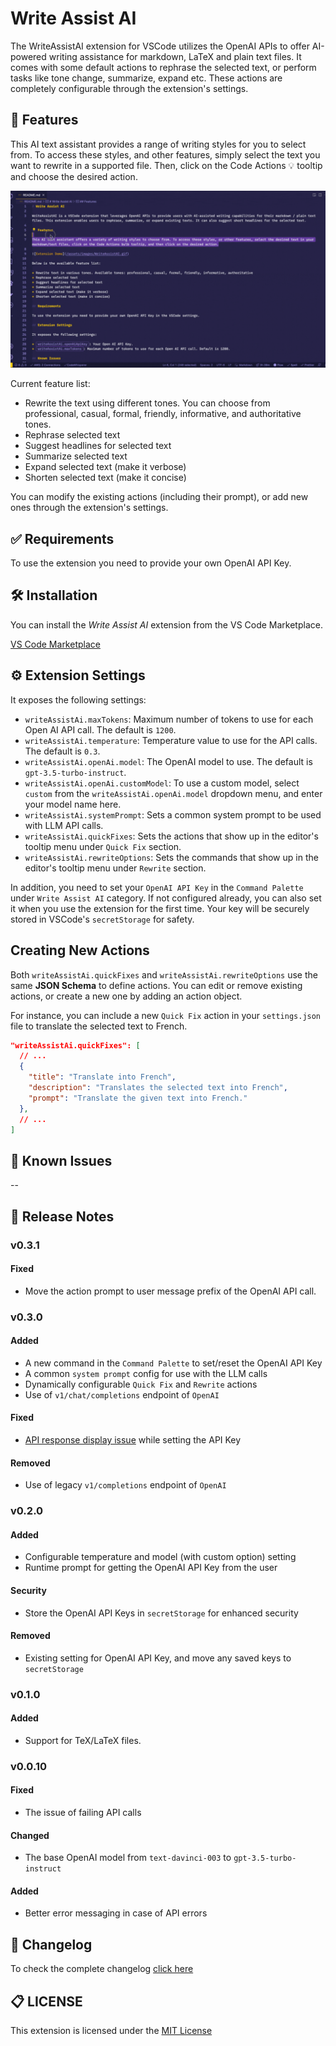 # Write Assist AI

The WriteAssistAI extension for VSCode utilizes the OpenAI APIs to offer AI-powered writing assistance for markdown, LaTeX and plain text files. It comes with some default actions to rephrase the selected text, or perform tasks like tone change, summarize, expand etc. These actions are completely configurable through the extension's settings.

## 🎯 Features

This AI text assistant provides a range of writing styles for you to select from. To access these styles, and other features, simply select the text you want to rewrite in a supported file. Then, click on the Code Actions 💡 tooltip and choose the desired action.

![Extension Demo](/assets/images/WriteAssistAiDemo.gif)

Current feature list:

* Rewrite the text using different tones. You can choose from professional, casual, formal, friendly, informative, and authoritative tones.
* Rephrase selected text
* Suggest headlines for selected text
* Summarize selected text
* Expand selected text (make it verbose)
* Shorten selected text (make it concise)

You can modify the existing actions (including their prompt), or add new ones through the extension's settings.

## ✅ Requirements

To use the extension you need to provide your own OpenAI API Key.

## 🛠️ Installation

You can install the *Write Assist AI* extension from the VS Code Marketplace.

[VS Code Marketplace](https://marketplace.visualstudio.com/items?itemName=ra-jeev.write-assist-ai)

## ⚙️ Extension Settings

It exposes the following settings:

* `writeAssistAi.maxTokens`: Maximum number of tokens to use for each Open AI API call. The default is `1200`.
* `writeAssistAi.temperature`: Temperature value to use for the API calls. The default is `0.3`.
* `writeAssistAi.openAi.model`: The OpenAI model to use. The default is `gpt-3.5-turbo-instruct`.
* `writeAssistAi.openAi.customModel`: To use a custom model, select `custom` from the `writeAssistAi.openAi.model` dropdown menu, and enter your model name here.
* `writeAssistAi.systemPrompt`: Sets a common system prompt to be used with LLM API calls.
* `writeAssistAi.quickFixes`: Sets the actions that show up in the editor's tooltip menu under `Quick Fix` section.
* `writeAssistAi.rewriteOptions`: Sets the commands that show up in the editor's tooltip menu under `Rewrite` section. 

In addition, you need to set your `OpenAI API Key` in the `Command Palette` under `Write Assist AI` category. If not configured already, you can also set it when you use the extension for the first time. Your key will be securely stored in VSCode's `secretStorage` for safety.

## Creating New Actions

Both `writeAssistAi.quickFixes` and `writeAssistAi.rewriteOptions` use the same **JSON Schema** to define actions. You can edit or remove existing actions, or create a new one by adding an action object.

For instance, you can include a new `Quick Fix` action in your `settings.json` file to translate the selected text to French.

```json
"writeAssistAi.quickFixes": [
  // ...
  {
    "title": "Translate into French",
    "description": "Translates the selected text into French",
    "prompt": "Translate the given text into French."
  },
  // ...
]
```

## 🐛 Known Issues

--

## 🚀 Release Notes

### v0.3.1

#### Fixed

* Move the action prompt to user message prefix of the OpenAI API call.

### v0.3.0

#### Added

* A new command in the `Command Palette` to set/reset the OpenAI API Key
* A common `system prompt` config for use with the LLM calls
* Dynamically configurable `Quick Fix` and `Rewrite` actions
* Use of `v1/chat/completions` endpoint of `OpenAI`

#### Fixed

* [API response display issue](https://github.com/ra-jeev/write-assist-ai/issues/9) while setting the API Key

#### Removed

* Use of legacy `v1/completions` endpoint of `OpenAI`

### v0.2.0

#### Added

* Configurable temperature and model (with custom option) setting
* Runtime prompt for getting the OpenAI API Key from the user

#### Security

* Store the OpenAI API Keys in `secretStorage` for enhanced security

#### Removed

* Existing setting for OpenAI API Key, and move any saved keys to `secretStorage`

### v0.1.0

#### Added

* Support for TeX/LaTeX files.

### v0.0.10

#### Fixed

* The issue of failing API calls
  
#### Changed

* The base OpenAI model from `text-davinci-003` to `gpt-3.5-turbo-instruct`

#### Added

* Better error messaging in case of API errors

## 📜 Changelog

To check the complete changelog [click here](/CHANGELOG.md)

## 📋 LICENSE

This extension is licensed under the [MIT License](/LICENSE)
